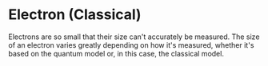 # Electron (Classical)

Electrons are so small that their size can't accurately be measured. The size of
an electron varies greatly depending on how it's measured, whether it's based on
the quantum model or, in this case, the classical model.
